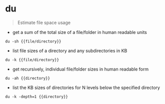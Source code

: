 # du

> Estimate file space usage

- get a sum of the total size of a file/folder in human readable units

`du -sh {{file/directory}}`

- list file sizes of a directory and any subdirectories in KB

`du -k {{file/directory}}`

- get recursively, individual file/folder sizes in human readable form

`du -ah {{directory}}`

- list the KB sizes of directories for N levels below the specified directory

`du -k -depth=1 {{directory}}`
